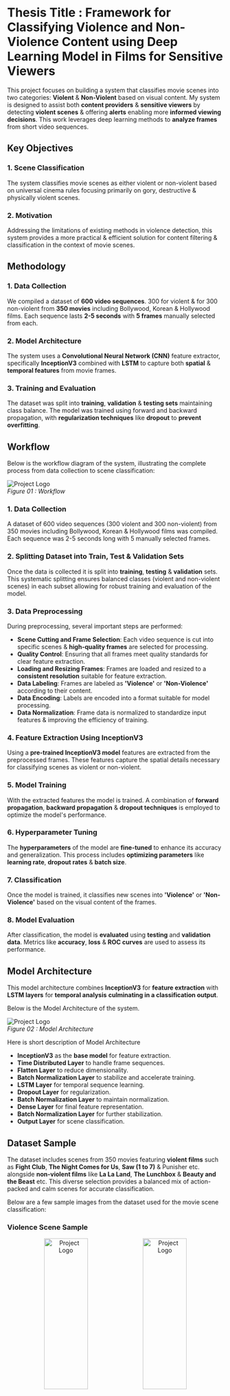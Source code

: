 <!-- @format -->

# Thesis Title : Framework for Classifying Violence and Non-Violence Content using Deep Learning Model in Films for Sensitive Viewers

This project focuses on building a system that classifies movie scenes into two categories: **Violent** & **Non-Violent** based on visual content. My system is designed to assist both **content providers** & **sensitive viewers** by detecting **violent scenes** & offering **alerts** enabling more **informed viewing decisions**. This work leverages deep learning methods to **analyze frames** from short video sequences.

## Key Objectives

### 1. Scene Classification

The system classifies movie scenes as either violent or non-violent based on universal cinema rules focusing primarily on gory, destructive & physically violent scenes.

### 2. Motivation

Addressing the limitations of existing methods in violence detection, this system provides a more practical & efficient solution for content filtering & classification in the context of movie scenes.

## Methodology

### 1. Data Collection

We compiled a dataset of **600 video sequences**. 300 for violent & for 300 non-violent from **350 movies** including Bollywood, Korean & Hollywood films. Each sequence lasts **2-5 seconds** with **5 frames** manually selected from each.

### 2. Model Architecture

The system uses a **Convolutional Neural Network (CNN)** feature extractor, specifically **InceptionV3** combined with **LSTM** to capture both **spatial** & **temporal features** from movie frames.

### 3. Training and Evaluation

The dataset was split into **training**, **validation** & **testing sets** maintaining class balance. The model was trained using forward and backward propagation, with **regularization techniques** like **dropout** to **prevent overfitting**.

## Workflow

Below is the workflow diagram of the system, illustrating the complete process from data collection to scene classification:

![Project Logo](Diagrams/Workflow.png)
<br>
<em>Figure 01 : Workflow</em>

### 1. Data Collection

A dataset of 600 video sequences (300 violent and 300 non-violent) from 350 movies including Bollywood, Korean & Hollywood films was compiled. Each sequence was 2-5 seconds long with 5 manually selected frames.

### 2. Splitting Dataset into Train, Test & Validation Sets

Once the data is collected it is split into **training**, **testing** & **validation** sets. This systematic splitting ensures balanced classes (violent and non-violent scenes) in each subset allowing for robust training and evaluation of the model.

### 3. Data Preprocessing

During preprocessing, several important steps are performed:

- **Scene Cutting and Frame Selection**: Each video sequence is cut into specific scenes & **high-quality frames** are selected for processing.
- **Quality Control**: Ensuring that all frames meet quality standards for clear feature extraction.
- **Loading and Resizing Frames**: Frames are loaded and resized to a **consistent resolution** suitable for feature extraction.
- **Data Labeling**: Frames are labeled as **'Violence'** or **'Non-Violence'** according to their content.
- **Data Encoding**: Labels are encoded into a format suitable for model processing.
- **Data Normalization**: Frame data is normalized to standardize input features & improving the efficiency of training.

### 4. Feature Extraction Using InceptionV3

Using a **pre-trained InceptionV3 model** features are extracted from the preprocessed frames. These features capture the spatial details necessary for classifying scenes as violent or non-violent.

### 5. Model Training

With the extracted features the model is trained. A combination of **forward propagation**, **backward propagation** & **dropout techniques** is employed to optimize the model's performance.

### 6. Hyperparameter Tuning

The **hyperparameters** of the model are **fine-tuned** to enhance its accuracy and generalization. This process includes **optimizing parameters** like **learning rate**, **dropout rates** & **batch size**.

### 7. Classification

Once the model is trained, it classifies new scenes into **'Violence'** or **'Non-Violence'** based on the visual content of the frames.

### 8. Model Evaluation

After classification, the model is **evaluated** using **testing** and **validation data**. Metrics like **accuracy**, **loss** & **ROC curves** are used to assess its performance.

## Model Architecture

This model architecture combines **InceptionV3** for **feature extraction** with **LSTM layers** for **temporal analysis** **culminating in a classification output**.

Below is the Model Architecture of the system.

![Project Logo](Diagrams/Model-Architecture.png)
<br>
<em>Figure 02 : Model Architecture</em>

Here is short description of Model Architecture

- **InceptionV3** as the **base model** for feature extraction.
- **Time Distributed Layer** to handle frame sequences.
- **Flatten Layer** to reduce dimensionality.
- **Batch Normalization Layer** to stabilize and accelerate training.
- **LSTM Layer** for temporal sequence learning.
- **Dropout Layer** for regularization.
- **Batch Normalization Layer** to maintain normalization.
- **Dense Layer** for final feature representation.
- **Batch Normalization Layer** for further stabilization.
- **Output Layer** for scene classification.

## Dataset Sample

The dataset includes scenes from 350 movies featuring **violent films** such as **Fight Club**, **The Night Comes for Us**, **Saw (1 to 7)** & Punisher etc. alongside **non-violent films** like **La La Land**, **The Lunchbox** & **Beauty and the Beast** etc. This diverse selection provides a balanced mix of action-packed and calm scenes for accurate classification.

Below are a few sample images from the dataset used for the movie scene classification:

### Violence Scene Sample

<div align="center">

  <img src="Diagrams/Violence_Sample1.jpg" alt="Project Logo" width=45% height=30%/>
  <img src="Diagrams/Violence_Sample02.jpg" alt="Project Logo" width=45% height=30%/>
  <img src="Diagrams/Violence_Sample1.jpg" alt="Project Logo" width=45%>
  <img src="Diagrams/Violence_Sample02.jpg" alt="Project Logo" width=45%>
  <br>
  <em>Figure 03 : Violence Scenes</em>
</div>

### Non Violence Scene Sample

<div align="center">

  <img src="Diagrams/NonVio_1.jpg" alt="Project Logo" width=45% height=30%/>
  <img src="Diagrams/NonVio_02.jpg" alt="Project Logo" width=45% height=30%/>
  <img src="Diagrams/NonVio_1.jpg" alt="Project Logo" width=45%>
  <img src="Diagrams/NonVio_02.jpg" alt="Project Logo" width=45%>
  <br>
  <em>Figure 04 : Non Violence Scenes</em>
</div>

## Result

### Violence Scene Classification Result with Alert Message

In below showing the results generated by the system

<div align="center">
  <img src="Diagrams/Violence-Result0.png " alt="Project Logo" width=45% height=30%/>
  <img src="Diagrams/Violence-Result01.png" alt="Project Logo" width=45% height=30%/>
  <img src="Diagrams/Violence-Result0.png " alt="Project Logo" width=45%>
  <img src="Diagrams/Violence-Result01.png" alt="Project Logo" width=45%>
  <br>
  <em>Figure 05 : Violence Result</em>
</div>

### Non Violence Scene Classification Result with Note

In below showing the results generated by the system

<div align="center">
  <img src="Diagrams/Non-Violence-Result01.png " alt="Project Logo" width=45% height=30%/>
  <img src="Diagrams/Non-Violence-Result02.png" alt="Project Logo" width=45% height=30%/>
  <img src="Diagrams/Non-Violence-Result01.png " alt="Project Logo" width=45%>
  <img src="Diagrams/Non-Violence-Result02.png" alt="Project Logo" width=45%/>
  <br>
  <em>Figure 06 : Non-Violence Result</em>
</div>

## Applications

The system has multiple real-world applications, such as:

1.  **Content Filtering :** Platforms like **Amazon Prime**, **Netflix** or **Picurify** can implement this system to filter violent content for sensitive viewers.

2.  **Movie Recommendations :** Services like **Movie Lens** can use the system to recommend appropriate content for viewers based on their sensitivity to violent scenes.

## Challenges

1.  **Data Collection:** Obtaining movies and scenes with violent content required extensive manual effort.

2.  **Motion Handling :** The system currently has limitations in handling fast-paced scenes with rapid movements.

## Contributions

This project presents a novel approach to scene classification offering a unique blend of **CNN** & **LSTM** for movie scene analysis. It contributes toward making content viewing safer and more informed particularly for viewers sensitive to violent content.
This project presents a novel approach to scene classification offering a unique blend of **CNN** & **LSTM** for movie scene analysis. It contributes toward making content viewing safer and more informed particularly for viewers sensitive to violent content.

